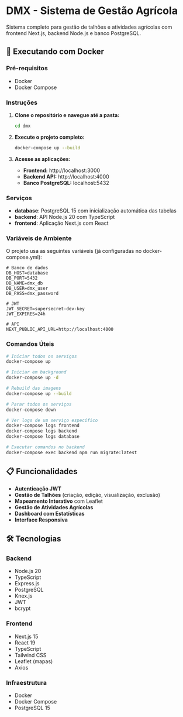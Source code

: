 # DMX - Sistema de Gestão Agrícola

Sistema completo para gestão de talhões e atividades agrícolas com frontend Next.js, backend Node.js e banco PostgreSQL.

## 🚀 Executando com Docker

### Pré-requisitos
- Docker
- Docker Compose

### Instruções

1. **Clone o repositório e navegue até a pasta:**
   ```bash
   cd dmx
   ```

2. **Execute o projeto completo:**
   ```bash
   docker-compose up --build
   ```

3. **Acesse as aplicações:**
   - **Frontend:** http://localhost:3000
   - **Backend API:** http://localhost:4000
   - **Banco PostgreSQL:** localhost:5432

### Serviços

- **database**: PostgreSQL 15 com inicialização automática das tabelas
- **backend**: API Node.js 20 com TypeScript
- **frontend**: Aplicação Next.js com React

### Variáveis de Ambiente

O projeto usa as seguintes variáveis (já configuradas no docker-compose.yml):

```env
# Banco de dados
DB_HOST=database
DB_PORT=5432
DB_NAME=dmx_db
DB_USER=dmx_user
DB_PASS=dmx_password

# JWT
JWT_SECRET=supersecret-dev-key
JWT_EXPIRES=24h

# API
NEXT_PUBLIC_API_URL=http://localhost:4000
```

### Comandos Úteis

```bash
# Iniciar todos os serviços
docker-compose up

# Iniciar em background
docker-compose up -d

# Rebuild das imagens
docker-compose up --build

# Parar todos os serviços
docker-compose down

# Ver logs de um serviço específico
docker-compose logs frontend
docker-compose logs backend
docker-compose logs database

# Executar comandos no backend
docker-compose exec backend npm run migrate:latest
```

## 📋 Funcionalidades

- **Autenticação JWT**
- **Gestão de Talhões** (criação, edição, visualização, exclusão)
- **Mapeamento Interativo** com Leaflet
- **Gestão de Atividades Agrícolas**
- **Dashboard com Estatísticas**
- **Interface Responsiva**

## 🛠️ Tecnologias

### Backend
- Node.js 20
- TypeScript
- Express.js
- PostgreSQL
- Knex.js
- JWT
- bcrypt

### Frontend
- Next.js 15
- React 19
- TypeScript
- Tailwind CSS
- Leaflet (mapas)
- Axios

### Infraestrutura
- Docker
- Docker Compose
- PostgreSQL 15